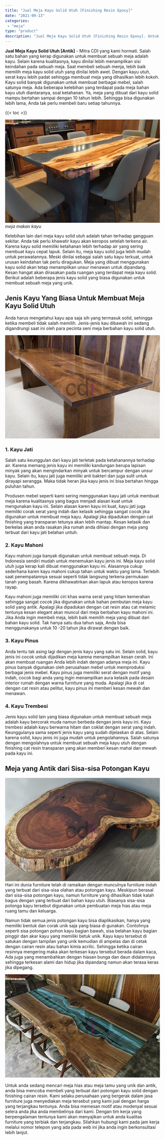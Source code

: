 ```yaml
---
title: "Jual Meja Kayu Solid Utuh [Finishing Resin Epoxy]"
date: "2021-09-13"
categories:
 - "meja"
type: "product"
description: "Jual Meja Kayu Solid Utuh [Finishing Resin Epoxy]. Untuk anda sedang mencari meja hias atau meja tamu yang unik dan antik, anda bisa mencoba membeli yang ter..."
---
```


**Jual Meja Kayu Solid Utuh \[Antik\]** - Mitra CDI yang kami hormati. Salah satu bahan yang kerap digunakan untuk membuat sebuah meja adalah kayu. Selain karena kualitasnya, kayu dinilai lebih menampilkan sisi keindahan pada sebuah meja. Saat membeli sebuah menja, lebih baik memilih meja kayu solid utuh yang dinilai lebih awet. Dengan kayu utuh, serat kayu lebih padat sehingga membuat meja yang dihasilkan lebih kokoh. Kayu solid banyak digunakan untuk membuat berbagai mebel, salah satunya meja. Ada beberapa kelebihan yang terdapat pada meja bahan kayu utuh diantaranya, soal ketahanan. Ya, meja yang dibuat dari kayu solid mampu bertahan sampai dengan 10 tahun lebih. Sehingga bisa digunakan lebih lama, Anda tak perlu membeli baru setiap tahunnya.

{{< toc >}}

![Jual Meja Kayu Solid Utuh [Antik]](/images/product/meja-kayu-solid-3.jpg)
*meja makan kayu*

Kelebihan lain dari meja kayu solid utuh adalah tahan terhadap gangguan sekitar. Anda tak perlu khawatir kayu akan keropos setelah terkena air. Karena kayu solid memiliki ketahanan lebih terhadap air yang sering membuat kayu cepat lapuk. Selain itu, meja kayu solid juga lebih mudah untuk perawatannya. Meski dinilai sebagai salah satu kayu terkuat, untuk urusan keindahan tak perlu diragukan. Meja yang dibuat menggunakan kayu solid akan tetap menampilkan unsur menawan untuk dipandang. Kesan hangat akan dirasakan pada ruangan yang terdapat meja kayu solid. Berikut adalah beberapa jenis kayu solid yang biasa digunakan untuk membuat sebuah meja yang unik.

## Jenis Kayu Yang Biasa Untuk Membuat Meja Kayu Solid Utuh

Anda harus mengetahui kayu apa saja sih yang termasuk solid, sehingga ketika membeli tidak salah memilih. Jenis-jenis kau dibawah ini sedang digandrungi saat ini oleh para pecinta seni meja berbahan kayu solid utuh.

![Meja Kayu Solid](/images/product/meja-kayu-solid-4.jpg)
### 1\. Kayu Jati

Salah satu keunggulan dari kayu jati terletak pada ketahanannya terhadap air. Karena memang jenis kayu ini memiliki kandungan berupa lapisan minyak yang akan mengindarkan minyak untuk bercampur dengan unsur kayu. Selain itu, kayu jati juga memiliki anti bakteri dan juga sulit untuk dirayapi serangga. Maka tidak heran jika kayu jenis ini bisa bertahan hingga puluhan tahun.

Produsen mebel seperti kami sering menggunakan kayu jati untuk membuat meja karena kualitasnya yang bagus menjadi alasan kuat untuk mengunakan kayu ini. Selain alasan karen kayu ini kuat, kayu jati juga memiliki corak serat yang indah dan kelasik sehingga sangat cocok jika digunakan untuk membuat meja kayu. Apalagi jika dipadukan dengan cat finishing yang transparan tetunya akan lebih mantap. Kesan kelasik dan berkelas akan anda rasakan jika rumah anda dihiasi dengan meja yang terbuat dari kayu jati belahan untuh.

### 2\. Kayu Mahoni

Kayu mahoni juga banyak digunakan untuk membuat sebuah meja. Di Indonesia sendiri mudah untuk menemukan kayu jenis ini. Meja kayu solid utuh juga kerap kali dibuat menggunakan kayu ini. Alasannya cukup sederhana karen kayu mahoni cukup tahan untuk waktu yang lama. Terlebih saat penempatannya sesuai seperti tidak langsung terkena permukaan tanah yang basah. Karena dikhawatirkan akan lapuk atau keropos karena rayap.

Kayu mahoni juga memiliki ciri khas warna serat yang hitam kemerahan sehingga sangat cocok jika digunakan untuk bahan pembutan meja kayu solid yang antik. Apalagi jika dipadukan dengan cat resin atau cat melamic tentunya kesan elegant akan muncul dari meja berbahan kayu mahoni ini. Jika Anda ingin membeli meja, lebih baik memilih meja yang dibuat dari bahan kayu solid. Tak hanya satu dua tahun saja, Anda bisa menggunakanya untuk 10 -20 tahun jika dirawat dengan baik.

### 3\. Kayu Pinus

Anda tentu tak asing lagi dengan jenis kayu yang satu ini. Selain solid, kayu jenis ini cocok untuk dijadikan meja karena menampilkan kesan cerah. Ini akan membuat ruangan Anda lebih indah dengan adanya meja ini. Kayu pinus banyak digunakan oleh perusahaan mebel untuk memproduksi berbagai jenis mebel. Kayu pinus juga memiliki serat dengan motif yang indah, cocok bagi anda yang ingin menampilkan aura kelasik pada desain interior rumah dengan warna furniture yang muda. Apalagi jika di cat dengan cat resin atau pelitur, kayu pinus ini memberi kesan mewah dan menawan.

### 4\. Kayu Trembesi

Jenis kayu solid lain yang biasa digunakan untuk membuat sebuah meja adalah kayu bercorak muda namun berbeda dengan jenis kayu ini. Kayu trembesi adalah kayu berwarna hitam dan coklat dengan serat yang indah. Keunggulanya sama seperti jenis kayu yang sudah dijelaskan di atas. Selain karena solid, kayu jenis ini juga mudah untuk pengolahannya. Salah satunya dengan mengolahnya untuk membuat sebuah meja kayu utuh dengan finishing cat resin transparan yang akan memberi kesan mahal dan mewah pada kayu ini.

## Meja yang Antik dari Sisa-sisa Potongan Kayu

![Meja Kayu Solid](/images/product/meja-kayu-solid-2.jpg)
Hari ini dunia furniture telah di ramaikan dengan munculnya furniture indah yang terbuat dari sisa-sisa olahan atau potongan kayu. Meskipun berasal dari sisa-sisa potongan kayu, namun furniture yang dihasilkan tidak kalah bagus dengan yang terbuat dari bahan kayu utuh. Biasanya sisa-sisa potonga kayu tersebut digunakan untuk pembuatan meja hias atau meja ruang tamu dan keluarga.

Namun tidak semua jenis potongan kayu bisa diaplikasikan, hanya yang memiliki bentuk dan corak unik saja yang biasa di gunakan. Contohnya seperti sisa potongan pohon kayu bagian bawah, sisa belahan kayu bagian pinggir dan akar kayu yang memiliki betuk unik. Kayu kayu tersebut di satukan dengan tampilan yang unik kemudian di ampelas dan di cetak dengan cairan resin atau bahan kimia acrilic. Sehingga ketika cairan resinnya mengering maka akan terkesan kayu tersebut berada dalam kaca, Ada juga yang menambahkan dengan hiasan bunga dan daun didalamnya sehingga terkesan alami dan hidup jika dipandang namun akan terasa keras jika dipegang.

![Meja Kayu](/images/product/meja-kayu-solid.jpg)

Untuk anda sedang mencari meja hias atau meja tamu yang unik dan antik, anda bisa mencoba membeli yang terbuat dari potongan kayu solid dengan finishing cairan resin. Kami selaku perusahaan yang bergerak dalam jasa furniture juga menyediakan meja tersebut yang kami jual dengan harga yang terjangkau tentunya. Anda bisa memesan motif atau modenyal sesuai selera anda jika anda membelinya dari kami. Dengan tim kerja yang berpengalaman tentunya kami akan menyajikan untuk anda kualitas furniture yang terbiak dan terjangkau. Silahkan hubungi kami pada jam kerja melalui nomor telepon yang ada pada web ini jika anda ingin berkonsultasi lebih lanjut.

